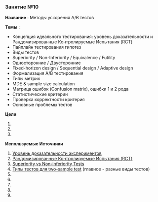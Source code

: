 ### Занятие №10

**Название** : Методы ускорения A/B тестов

**Темы** : 
  * Концепция идеального тестирования: уровень доказательности и Рандомизированные Контролируемые Испытания (RCT)
  * Пайплайн тестирования гипотез
  * Виды тестов
   * Superiority / Non-Inferiority / Equivalence / Futility
   * Односторонние / Двусторонние
   * Fixed-horizon design / Sequential design / Adaptive design
  * Формализация A/B тестирования
   * Типы метрик
   * MDE & sample size calculation
   * Матрица ошибок (Confusion matrix), ошибки 1 и 2 рода
   * Статистические критерии
  * Проверка корректности критерия
  * Основные проблемы тестов
    
  **Цели**

  1.  
  2.  
  3.  

**Используемые Источники** 

1. [Уровень доказательности экспериментов](https://en.wikipedia.org/wiki/Hierarchy_of_evidence) 
2. [Рандомизированные Контролируемые Испытания (RCT)](https://en.wikipedia.org/wiki/Randomized_controlled_trial)
3. [Superiority vs Non-inferiority Tests](https://blog.analytics-toolkit.com/2017/case-non-inferiority-designs-ab-testing/)
4. [Типы тестов для two-sample test](https://www.ncss.com/wp-content/themes/ncss/pdf/Procedures/NCSS/Two_Proportions-Non-Inferiority,_Superiority,_Equivalence,_and_Two-Sided_Tests_vs_a_Margin.pdf) (главное - разные виды тестов)
5. [ ]( ) 
6. [ ]( ) 
7. [ ]( )
8. [ ]( )
9. [ ]( )
   
